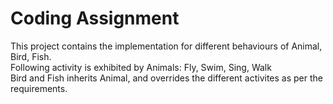 # Coding Assignment

This project contains the implementation for different behaviours of Animal, Bird, Fish. <br>
 Following activity is exhibited by Animals: Fly, Swim, Sing, Walk <br>
 Bird and Fish inherits Animal, and overrides the different activites as per the requirements.
 
 
 

 
